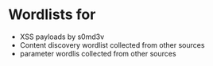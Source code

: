 # Wordlists for
- XSS payloads by s0md3v 
- Content discovery wordlist collected from other sources
- parameter wordlis collected from other sources
